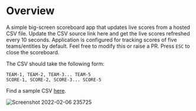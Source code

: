 # Overview
A simple big-screen scoreboard app that updates live scores from a hosted CSV file. Update the CSV source link here and get the live scores refreshed every 10 seconds. Application is configured for tracking scores of five teams/entities by default. Feel free to modify this or raise a PR. Press `ESC` to close the scoreboard.

The CSV should take the following form:

```
TEAM-1, TEAM-2, TEAM-3... TEAM-5
SCORE-1, SCORE-2, SCORE-3... SCORE-5
```
 
 Find a sample CSV [here](https://drive.google.com/file/d/1oGcIZw8VqhzekqsiCfGV7_7yaMSy5KGb).

![Screenshot 2022-02-06 235725](https://user-images.githubusercontent.com/13608193/152695707-1e91542f-9ad8-4b3f-9ab9-055471c6b0a6.png)
